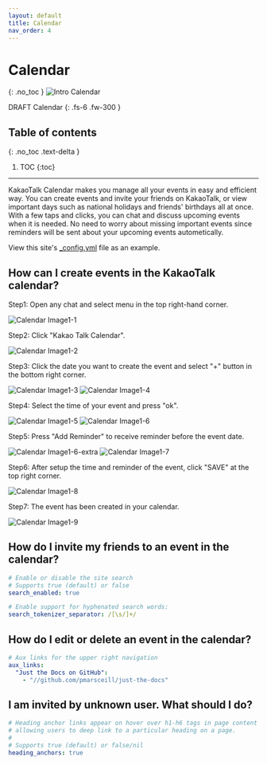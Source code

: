 ```yaml
---
layout: default
title: Calendar
nav_order: 4
---
```


# Calendar
{: .no_toc }
![Intro Calendar](https://github.com/jstyle5/KakaoTalk-English-Version-Guide/blob/gh-pages/assets/images/intro-calendar.png?raw=true "CALENDAR")

DRAFT Calendar
{: .fs-6 .fw-300 }

## Table of contents
{: .no_toc .text-delta }

1. TOC
{:toc}

---

KakaoTalk Calendar makes you manage all your events in easy and efficient way.
You can create events and invite your friends on KakaoTalk, or view important days such as national holidays and friends' birthdays all at once.
With a few taps and clicks, you can chat and discuss upcoming events when it is needed.
No need to worry about missing important events since reminders will be sent about your upcoming events autometically.



View this site's [_config.yml](https://github.com/pmarsceill/just-the-docs/tree/master/_config.yml) file as an example.

## How can I create events in the KakaoTalk calendar?
Step1: Open any chat and select menu in the top right-hand corner. 

![Calendar Image1-1](https://github.com/jstyle5/KakaoTalk-English-Version-Guide/blob/gh-pages/assets/images/calendar1/calendar1-1.jpg?raw=true "CALENDAR IMAGE 1-1")

Step2: Click "Kakao Talk Calendar".

![Calendar Image1-2](https://github.com/jstyle5/KakaoTalk-English-Version-Guide/blob/gh-pages/assets/images/calendar1/calendar1-2.jpg?raw=true "CALENDAR IMAGE 1-2")

Step3: Click the date you want to create the event and select "+" button in the bottom right corner.

![Calendar Image1-3](https://github.com/jstyle5/KakaoTalk-English-Version-Guide/blob/gh-pages/assets/images/calendar1/calendar1-3.jpg?raw=true "CALENDAR IMAGE 1-3")
![Calendar Image1-4](https://github.com/jstyle5/KakaoTalk-English-Version-Guide/blob/gh-pages/assets/images/calendar1/calendar1-4.jpg?raw=true "CALENDAR IMAGE 1-4")

Step4: Select the time of your event and press "ok".

![Calendar Image1-5](https://github.com/jstyle5/KakaoTalk-English-Version-Guide/blob/gh-pages/assets/images/calendar1/calendar1-5.jpg?raw=true "CALENDAR IMAGE 1-5")
![Calendar Image1-6](https://github.com/jstyle5/KakaoTalk-English-Version-Guide/blob/gh-pages/assets/images/calendar1/calendar1-6.jpg?raw=true "CALENDAR IMAGE 1-6")

Step5: Press "Add Reminder" to receive reminder before the event date.

![Calendar Image1-6-extra](https://github.com/jstyle5/KakaoTalk-English-Version-Guide/blob/gh-pages/assets/images/calendar1/calendar1-6-extra.jpg?raw=true "CALENDAR IMAGE 1-6-extra")
![Calendar Image1-7](https://github.com/jstyle5/KakaoTalk-English-Version-Guide/blob/gh-pages/assets/images/calendar1/calendar1-7.jpg?raw=true "CALENDAR IMAGE 1-7")

Step6: After setup the time and reminder of the event, click "SAVE" at the top right corner.

![Calendar Image1-8](https://github.com/jstyle5/KakaoTalk-English-Version-Guide/blob/gh-pages/assets/images/calendar1/calendar1-8.jpg?raw=true "CALENDAR IMAGE 1-8")

Step7: The event has been created in your calendar.

![Calendar Image1-9](https://github.com/jstyle5/KakaoTalk-English-Version-Guide/blob/gh-pages/assets/images/calendar1/calendar1-9.jpg?raw=true "CALENDAR IMAGE 1-9")

## How do I invite my friends to an event in the calendar?

```yaml
# Enable or disable the site search
# Supports true (default) or false
search_enabled: true

# Enable support for hyphenated search words:
search_tokenizer_separator: /[\s/]+/

```

## How do I edit or delete an event in the calendar?

```yaml
# Aux links for the upper right navigation
aux_links:
  "Just the Docs on GitHub":
    - "//github.com/pmarsceill/just-the-docs"
```

## I am invited by unknown user. What should I do?

```yaml
# Heading anchor links appear on hover over h1-h6 tags in page content
# allowing users to deep link to a particular heading on a page.
#
# Supports true (default) or false/nil
heading_anchors: true
```
